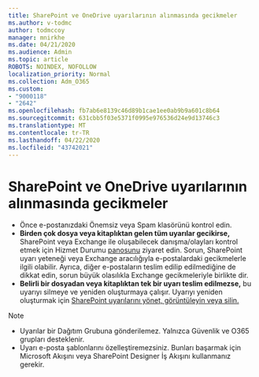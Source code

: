 ```yaml
---
title: SharePoint ve OneDrive uyarılarının alınmasında gecikmeler
ms.author: v-todmc
author: todmccoy
manager: mnirkhe
ms.date: 04/21/2020
ms.audience: Admin
ms.topic: article
ROBOTS: NOINDEX, NOFOLLOW
localization_priority: Normal
ms.collection: Adm_O365
ms.custom:
- "9000118"
- "2642"
ms.openlocfilehash: fb7ab6e8139c46d89b1cae1ee0ab9b9a601c8b64
ms.sourcegitcommit: 631cbb5f03e5371f0995e976536d24e9d13746c3
ms.translationtype: MT
ms.contentlocale: tr-TR
ms.lasthandoff: 04/22/2020
ms.locfileid: "43742021"
---
```

# <a name="delays-in-receiving-sharepoint-and-onedrive-alerts"></a>SharePoint ve OneDrive uyarılarının alınmasında gecikmeler

- Önce e-postanızdaki Önemsiz veya Spam klasörünü kontrol edin.
- **Birden çok dosya veya kitaplıktan gelen tüm uyarılar gecikirse,** SharePoint veya Exchange ile oluşabilecek danışma/olayları kontrol etmek için Hizmet Durumu [panosunu](https://portal.office.com/adminportal/home?ref=/servicehealth) ziyaret edin. Sorun, SharePoint uyarı yeteneği veya Exchange aracılığıyla e-postalardaki gecikmelerle ilgili olabilir. Ayrıca, diğer e-postaların teslim edilip edilmediğine de dikkat edin, sorun büyük olasılıkla Exchange gecikmeleriyle birlikte dir.
- **Belirli bir dosyadan veya kitaplıktan tek bir uyarı teslim edilmezse,** bu uyarıyı silmeye ve yeniden oluşturmaya çalışır. Uyarıyı yeniden oluşturmak için [SharePoint uyarılarını yönet, görüntüleyin veya silin.](https://support.microsoft.com/office/manage-view-or-delete-sharepoint-alerts-99dfb19c-9a90-4a8c-aba1-aa8c8afb0de2)

> [!NOTE]
> - Uyarılar bir Dağıtım Grubuna gönderilemez. Yalnızca Güvenlik ve O365 grupları desteklenir.
> - Uyarı e-posta şablonlarını özelleştiremezsiniz. Bunları başarmak için Microsoft Akışını veya SharePoint Designer İş Akışını kullanmanız gerekir.
